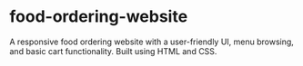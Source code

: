 # food-ordering-website
A responsive food ordering website with a user-friendly UI, menu browsing, and basic cart functionality. Built using HTML and CSS.
